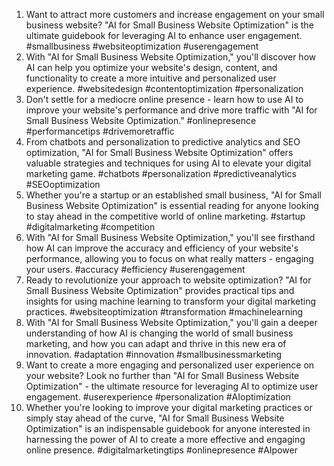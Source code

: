 1. Want to attract more customers and increase engagement on your small business website? "AI for Small Business Website Optimization" is the ultimate guidebook for leveraging AI to enhance user engagement. #smallbusiness #websiteoptimization #userengagement
2. With "AI for Small Business Website Optimization," you'll discover how AI can help you optimize your website's design, content, and functionality to create a more intuitive and personalized user experience. #websitedesign #contentoptimization #personalization
3. Don't settle for a mediocre online presence - learn how to use AI to improve your website's performance and drive more traffic with "AI for Small Business Website Optimization." #onlinepresence #performancetips #drivemoretraffic
4. From chatbots and personalization to predictive analytics and SEO optimization, "AI for Small Business Website Optimization" offers valuable strategies and techniques for using AI to elevate your digital marketing game. #chatbots #personalization #predictiveanalytics #SEOoptimization
5. Whether you're a startup or an established small business, "AI for Small Business Website Optimization" is essential reading for anyone looking to stay ahead in the competitive world of online marketing. #startup #digitalmarketing #competition
6. With "AI for Small Business Website Optimization," you'll see firsthand how AI can improve the accuracy and efficiency of your website's performance, allowing you to focus on what really matters - engaging your users. #accuracy #efficiency #userengagement
7. Ready to revolutionize your approach to website optimization? "AI for Small Business Website Optimization" provides practical tips and insights for using machine learning to transform your digital marketing practices. #websiteoptimization #transformation #machinelearning
8. With "AI for Small Business Website Optimization," you'll gain a deeper understanding of how AI is changing the world of small business marketing, and how you can adapt and thrive in this new era of innovation. #adaptation #innovation #smallbusinessmarketing
9. Want to create a more engaging and personalized user experience on your website? Look no further than "AI for Small Business Website Optimization" - the ultimate resource for leveraging AI to optimize user engagement. #userexperience #personalization #AIoptimization
10. Whether you're looking to improve your digital marketing practices or simply stay ahead of the curve, "AI for Small Business Website Optimization" is an indispensable guidebook for anyone interested in harnessing the power of AI to create a more effective and engaging online presence. #digitalmarketingtips #onlinepresence #AIpower
